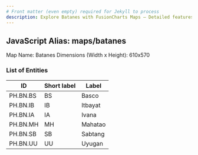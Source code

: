 ```yaml
---
# Front matter (even empty) required for Jekyll to process
description: Explore Batanes with FusionCharts Maps – Detailed features for seamless integration. Try now & enhance your data visualization today! 
---
```


## JavaScript Alias: maps/batanes

Map Name: Batanes
Dimensions (Width x Height): 610x570





### List of Entities

ID | Short label | Label
---|---|---|
PH.BN.BS | BS | Basco
PH.BN.IB | IB | Itbayat
PH.BN.IA | IA | Ivana
PH.BN.MH | MH | Mahatao
PH.BN.SB | SB | Sabtang
PH.BN.UU | UU | Uyugan